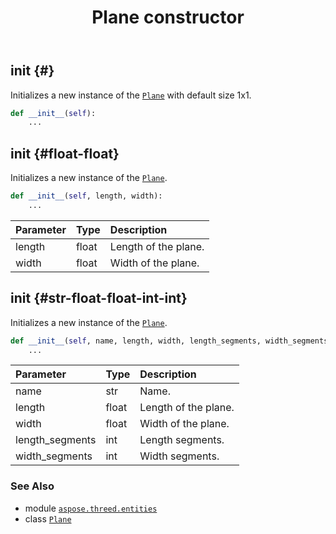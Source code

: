 ﻿---
title: Plane constructor
second_title: Aspose.3D for Python via .NET API References
description: 
type: docs
weight: 10
url: /aspose.threed.entities/plane/__init__/
is_root: false
---

## __init__ {#}

Initializes a new instance of the [`Plane`](/3d/python-net/aspose.threed.entities/plane) with default size 1x1.



```python
def __init__(self):
    ...
```




## __init__ {#float-float}

Initializes a new instance of the [`Plane`](/3d/python-net/aspose.threed.entities/plane).



```python
def __init__(self, length, width):
    ...
```


| Parameter | Type | Description |
| :- | :- | :- |
| length | float | Length of the plane. |
| width | float | Width of the plane. |


## __init__ {#str-float-float-int-int}

Initializes a new instance of the [`Plane`](/3d/python-net/aspose.threed.entities/plane).



```python
def __init__(self, name, length, width, length_segments, width_segments):
    ...
```


| Parameter | Type | Description |
| :- | :- | :- |
| name | str | Name. |
| length | float | Length of the plane. |
| width | float | Width of the plane. |
| length_segments | int | Length segments. |
| width_segments | int | Width segments. |



### See Also
* module [`aspose.threed.entities`](../../)
* class [`Plane`](/3d/python-net/aspose.threed.entities/plane)

